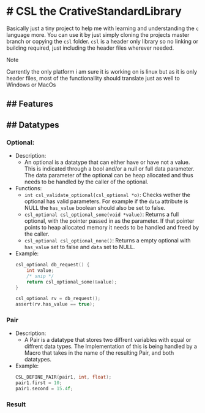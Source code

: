 # # CSL the CrativeStandardLibrary

Basically just a tiny project to help me with learning and understanding the `c` language more.
You can use it by just simply cloning the projects master branch or copying the `csl` folder.
`csl` is a header only library so no linking or building required, just including the header files wherever needed.

> [!NOTE]
> Currently the only platform i am sure it is working on is linux but as it is only header files, most of the functionallity should translate just as well to Windows or MacOs

## ## Features

## ## Datatypes
### Optional:
- Description:
    - An optional is a datatype that can either have or have not a value. This is indicated through a bool and/or a null or full data parameter. 
The data parameter of the optional can be heap allocated and thus needs to be handled by the caller of the optional.
- Functions:
    - `int csl_validate_optional(csl_optional *o)`:
    Checks wether the optional has valid parameters. For example if the `data` attribute is NULL the `has_value` boolean should also be set to false.
    - `csl_optional csl_optional_some(void *value)`:
    Returns a full optional, with the pointer passed in as the parameter. 
    If that pointer points to heap allocated memory it needs to be handled and freed by the caller.
    - `csl_optional csl_optional_none()`:
    Returns a empty optional with `has_value` set to false and `data` set to NULL.
- Example:
    ```c
    csl_optional db_request() {
        int value;
        /* snip */
        return csl_optional_some(&value);
    }

    csl_optional rv = db_request();
    assert(rv.has_value == true);
    ```
### Pair
- Description:
    - A Pair is a datatype that stores two diffrent variables with equal or diffrent data types. The Implementation of this is being handled by a Macro that takes in the name of the resulting Pair, and both datatypes.
- Example:
    ```c
    CSL_DEFINE_PAIR(pair1, int, float);
    pair1.first = 10;
    pair1.second = 15.4f;
    ```
### Result

